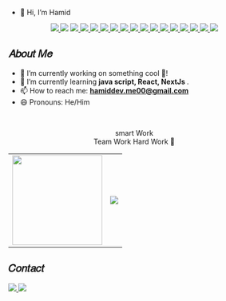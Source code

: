 
- 👋 Hi, I’m Hamid
<div align="center">
    <a href="https://github.com/Hamidevity" target="_blank">
  <img src="https://img.shields.io/static/v1?style=for-the-badge&message=Axios&color=5A29E4&logo=Axios&logoColor=FFFFFF&label=">
    </a
        <a href="https://github.com/Hamidevity" target="_blank">
     <img src="https://img.shields.io/badge/HTML5-E34F26?logo=HTML5&logoColor=white&style=for-the-badge">
        </a>
    <a href="https://github.com/Hamidevity" target="_blank">
     <img src="https://img.shields.io/badge/CSS3-1572B6?logo=CSS3&logoColor=white&style=for-the-badge">
        </a>
    <a href="https://github.com/Hamidevity" target="_blank">
     <img src="https://img.shields.io/badge/JavaScript-F7DF1E?logo=JavaScript&logoColor=black&style=for-the-badge">
        </a>
    <a href="https://github.com/Hamidevity" target="_blank">
     <img src="https://img.shields.io/badge/React-61DAFB?logo=React&logoColor=black&style=for-the-badge">
        </a>
    <a href="https://github.com/Hamidevity" target="_blank">
     <img src="https://img.shields.io/badge/NextJs-000000?logo=Next.js&logoColor=white&style=for-the-badge">
        </a>
    <a href="https://github.com/Hamidevity" target="_blank">
     <img src="https://img.shields.io/badge/Vite-646CFF?logo=Vite&logoColor=white&style=for-the-badge">
        </a>
    <a href="https://github.com/Hamidevity" target="_blank">
     <img src="https://img.shields.io/badge/Tailwind&nbsp;CSS-06B6D4?logo=TailwindCSS&logoColor=white&style=for-the-badge">
        </a>
    <a href="https://github.com/Hamidevity" target="_blank">
     <img src="https://img.shields.io/badge/MUI-007fff?logo=MUI&logoColor=white&style=for-the-badge">
        </a>
    <a href="https://github.com/Hamidevity" target="_blank">
     <img src="https://img.shields.io/badge/Npm-CB3837?logo=Npm&logoColor=white&style=for-the-badge">
        </a>
    <a href="https://github.com/Hamidevity" target="_blank">
     <img src="https://img.shields.io/static/v1?style=for-the-badge&message=Mongoose&color=880000&logo=Mongoose&logoColor=FFFFFF&label=">
        </a>
   <a href="https://github.com/Hamidevity" target="_blank">
     <img src="https://img.shields.io/badge/Git-F05032?logo=Git&logoColor=white&style=for-the-badge">
        </a>
   <a href="https://github.com/Hamidevity" target="_blank">
     <img src="https://img.shields.io/static/v1?style=for-the-badge&message=GitHub&color=181717&logo=GitHub&logoColor=FFFFFF&label=">
        </a>
   <a href="https://github.com/Hamidevity" target="_blank">
     <img src="https://img.shields.io/static/v1?style=for-the-badge&message=Bootstrap&color=7952B3&logo=Bootstrap&logoColor=FFFFFF&label=">
        </a>
   <a href="https://github.com/Hamidevity" target="_blank">
     <img src="https://img.shields.io/static/v1?style=for-the-badge&message=GraphQL&color=E10098&logo=GraphQL&logoColor=FFFFFF&label=">
        </a>
    <a href="https://github.com/Hamidevity" target="_blank">
     <img src="https://img.shields.io/static/v1?style=for-the-badge&message=Redux&color=764ABC&logo=Redux&logoColor=FFFFFF&label=">
        </a>
    <a href="https://github.com/Hamidevity" target="_blank">
     <img src="https://img.shields.io/static/v1?style=for-the-badge&message=MongoDB&color=47A248&logo=MongoDB&logoColor=FFFFFF&label=">
        </a>
 
</div>

<h2>𝐴𝑏𝑜𝑢𝑡 𝑀𝑒</h2>

<ul>
  <li>🔭 I’m currently working on something cool 🚀!</li>
  <li>🌱 I’m currently learning <b>java script, React, NextJs </b>.</li>
  <li>📫 How to reach me: <b><a href="hamiddev.me00@gmail.com">hamiddev.me00@gmail.com</a></b></li>
  <li>😄 Pronouns: He/Him</li>
</ul>

<br>

<p align="center">
   smart Work <br>
  Team Work
  Hard Work 🔺
</p>


<center>
<table>
  <tr>
      <td>  <img height="180em" src="https://github-readme-stats.vercel.app/api/top-langs/?username=Hamidevity&layout=compact&theme=github_dark&hide_border=true&hide=css,html&langs_count=8"></td>
      <td><img align="center" src="https://github-readme-stats.vercel.app/api?username=tiagobmarques&count_private=true&show_icons=true&theme=dracula" /></td>
  </tr>  
</table>
</center>



<h2>𝐶𝑜𝑛𝑡𝑎𝑐𝑡</h2>

<div>
  <a href="https://www.linkedin.com/in/hamid-dev-3a3980268" target="_blank">
  <img src="https://img.shields.io/badge/LinkedIn-0077B5?style=for-the-badge&logo=linkedin&logoColor=white">
  </a>
  <a href="https://instagram.com/hamidevity" target="_blank">
  <img src="https://img.shields.io/badge/-Instagram-%23E4405F?style=for-the-badge&logo=instagram&logoColor=white" target="_blank">
  </a>
  
</div>


